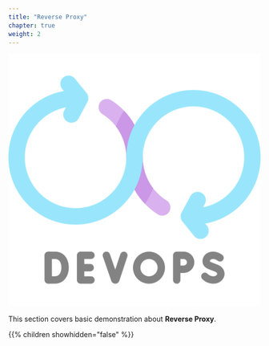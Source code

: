 ```yaml
---
title: "Reverse Proxy"
chapter: true
weight: 2
---
```


![DevOps](/images/devops.png?width=20pc)

This section covers basic demonstration about **Reverse Proxy**.

{{% children showhidden="false" %}}
